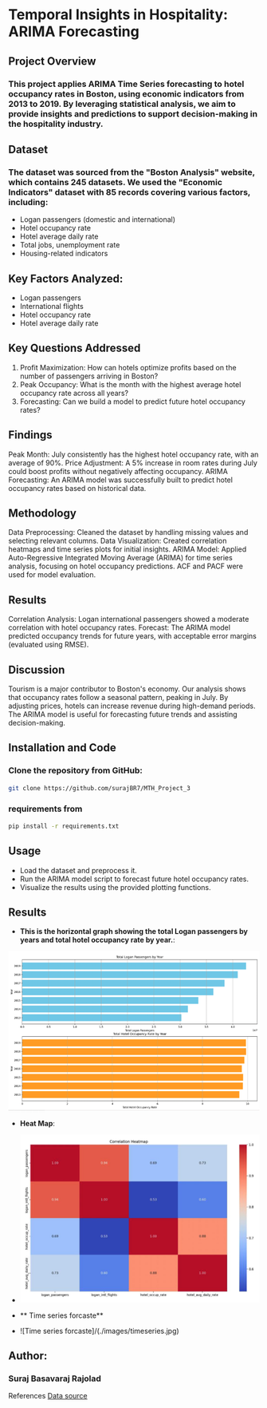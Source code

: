 # Temporal Insights in Hospitality: ARIMA Forecasting


## Project Overview

### This project applies ARIMA Time Series forecasting to hotel occupancy rates in Boston, using economic indicators from 2013 to 2019. By leveraging statistical analysis, we aim to provide insights and predictions to support decision-making in the hospitality industry.

## Dataset
   ### The dataset was sourced from the "Boston Analysis" website, which contains 245 datasets. We used the "Economic Indicators" dataset with 85 records covering various factors, including:

  - Logan passengers (domestic and international)
  - Hotel occupancy rate
  - Hotel average daily rate
  - Total jobs, unemployment rate
  - Housing-related indicators

## Key Factors Analyzed:

  - Logan passengers
  - International flights
  - Hotel occupancy rate
  - Hotel average daily rate

    
## Key Questions Addressed

1. Profit Maximization: How can hotels optimize profits based on the number of passengers arriving in Boston?
2. Peak Occupancy: What is the month with the highest average hotel occupancy rate across all years?
3. Forecasting: Can we build a model to predict future hotel occupancy rates?

## Findings
Peak Month: July consistently has the highest hotel occupancy rate, with an average of 90%.
Price Adjustment: A 5% increase in room rates during July could boost profits without negatively affecting occupancy.
ARIMA Forecasting: An ARIMA model was successfully built to predict hotel occupancy rates based on historical data.

## Methodology
Data Preprocessing: Cleaned the dataset by handling missing values and selecting relevant columns.
Data Visualization: Created correlation heatmaps and time series plots for initial insights.
ARIMA Model: Applied Auto-Regressive Integrated Moving Average (ARIMA) for time series analysis, focusing on hotel occupancy predictions. ACF and PACF were used for model evaluation.

## Results
Correlation Analysis: Logan international passengers showed a moderate correlation with hotel occupancy rates.
Forecast: The ARIMA model predicted occupancy trends for future years, with acceptable error margins (evaluated using RMSE).

## Discussion
Tourism is a major contributor to Boston's economy. Our analysis shows that occupancy rates follow a seasonal pattern, peaking in July. By adjusting prices, hotels can increase revenue during high-demand periods. The ARIMA model is useful for forecasting future trends and assisting decision-making.

## Installation and Code
### Clone the repository from GitHub: 
```bash
git clone https://github.com/surajBR7/MTH_Project_3

```
### requirements from
```bash
pip install -r requirements.txt
```

## Usage

- Load the dataset and preprocess it.
- Run the ARIMA model script to forecast future hotel occupancy rates.
- Visualize the results using the provided plotting functions.

## Results

- **This is the horizontal graph showing the total Logan passengers by
years and total hotel occupancy rate by year.**:

![Alt text](./images/bargraph.jpg)

- **Heat Map**:
- ![Heat_map](./images/heatmap.jpg)

- ** Time series forcaste** 
- ![Time series forcaste]/(./images/timeseries.jpg)


## Author:
### Suraj Basavaraj Rajolad


References
[Data source](https://github.com)
 

